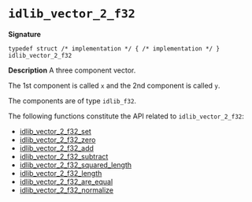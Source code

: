 # `idlib_vector_2_f32`

**Signature**
```
typedef struct /* implementation */ { /* implementation */ } idlib_vector_2_f32
```

**Description**
A three component vector.

The 1st component is called `x` and
the 2nd component is called `y`.

The components are of type `idlib_f32`.

The following functions constitute the API related to `idlib_vector_2_f32`:
- [idlib_vector_2_f32_set](idlib_vector_2_f32_set.md)
- [idlib_vector_2_f32_zero](idlib_vector_2_f32_zero.md)
- [idlib_vector_2_f32_add](idlib_vector_2_f32_add.md)
- [idlib_vector_2_f32_subtract](idlib_vector_2_f32_subtract.md)
- [idlib_vector_2_f32_squared_length](idlib_vector_2_f32_squared_length.md)
- [idlib_vector_2_f32_length](idlib_vector_2_f32_length.md)
- [idlib_vector_2_f32_are_equal](idlib_vector_2_f32_are_equal.md)
- [idlib_vector_2_f32_normalize](idlib_vector_2_f32_normalize.md)
